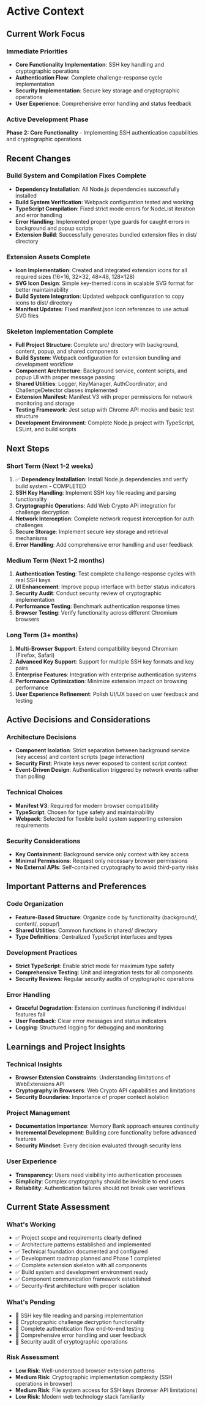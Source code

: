 # Active Context

## Current Work Focus

### Immediate Priorities
- **Core Functionality Implementation**: SSH key handling and cryptographic operations
- **Authentication Flow**: Complete challenge-response cycle implementation
- **Security Implementation**: Secure key storage and cryptographic operations
- **User Experience**: Comprehensive error handling and status feedback

### Active Development Phase
**Phase 2: Core Functionality** - Implementing SSH authentication capabilities and cryptographic operations

## Recent Changes

### Build System and Compilation Fixes Complete
- **Dependency Installation**: All Node.js dependencies successfully installed
- **Build System Verification**: Webpack configuration tested and working
- **TypeScript Compilation**: Fixed strict mode errors for NodeList iteration and error handling
- **Error Handling**: Implemented proper type guards for caught errors in background and popup scripts
- **Extension Build**: Successfully generates bundled extension files in dist/ directory

### Extension Assets Complete
- **Icon Implementation**: Created and integrated extension icons for all required sizes (16×16, 32×32, 48×48, 128×128)
- **SVG Icon Design**: Simple key-themed icons in scalable SVG format for better maintainability
- **Build System Integration**: Updated webpack configuration to copy icons to dist/ directory
- **Manifest Updates**: Fixed manifest.json icon references to use actual SVG files

### Skeleton Implementation Complete
- **Full Project Structure**: Complete src/ directory with background, content, popup, and shared components
- **Build System**: Webpack configuration for extension bundling and development workflow
- **Component Architecture**: Background service, content scripts, and popup UI with proper message passing
- **Shared Utilities**: Logger, KeyManager, AuthCoordinator, and ChallengeDetector classes implemented
- **Extension Manifest**: Manifest V3 with proper permissions for network monitoring and storage
- **Testing Framework**: Jest setup with Chrome API mocks and basic test structure
- **Development Environment**: Complete Node.js project with TypeScript, ESLint, and build scripts

## Next Steps

### Short Term (Next 1-2 weeks)
1. ✅ **Dependency Installation**: Install Node.js dependencies and verify build system - COMPLETED
2. **SSH Key Handling**: Implement SSH key file reading and parsing functionality
3. **Cryptographic Operations**: Add Web Crypto API integration for challenge decryption
4. **Network Interception**: Complete network request interception for auth challenges
5. **Secure Storage**: Implement secure key storage and retrieval mechanisms
6. **Error Handling**: Add comprehensive error handling and user feedback

### Medium Term (Next 1-2 months)
1. **Authentication Testing**: Test complete challenge-response cycles with real SSH keys
2. **UI Enhancement**: Improve popup interface with better status indicators
3. **Security Audit**: Conduct security review of cryptographic implementation
4. **Performance Testing**: Benchmark authentication response times
5. **Browser Testing**: Verify functionality across different Chromium browsers

### Long Term (3+ months)
1. **Multi-Browser Support**: Extend compatibility beyond Chromium (Firefox, Safari)
2. **Advanced Key Support**: Support for multiple SSH key formats and key pairs
3. **Enterprise Features**: Integration with enterprise authentication systems
4. **Performance Optimization**: Minimize extension impact on browsing performance
5. **User Experience Refinement**: Polish UI/UX based on user feedback and testing

## Active Decisions and Considerations

### Architecture Decisions
- **Component Isolation**: Strict separation between background service (key access) and content scripts (page interaction)
- **Security First**: Private keys never exposed to content script context
- **Event-Driven Design**: Authentication triggered by network events rather than polling

### Technical Choices
- **Manifest V3**: Required for modern browser compatibility
- **TypeScript**: Chosen for type safety and maintainability
- **Webpack**: Selected for flexible build system supporting extension requirements

### Security Considerations
- **Key Containment**: Background service only context with key access
- **Minimal Permissions**: Request only necessary browser permissions
- **No External APIs**: Self-contained cryptography to avoid third-party risks

## Important Patterns and Preferences

### Code Organization
- **Feature-Based Structure**: Organize code by functionality (background/, content/, popup/)
- **Shared Utilities**: Common functions in shared/ directory
- **Type Definitions**: Centralized TypeScript interfaces and types

### Development Practices
- **Strict TypeScript**: Enable strict mode for maximum type safety
- **Comprehensive Testing**: Unit and integration tests for all components
- **Security Reviews**: Regular security audits of cryptographic operations

### Error Handling
- **Graceful Degradation**: Extension continues functioning if individual features fail
- **User Feedback**: Clear error messages and status indicators
- **Logging**: Structured logging for debugging and monitoring

## Learnings and Project Insights

### Technical Insights
- **Browser Extension Constraints**: Understanding limitations of WebExtensions API
- **Cryptography in Browsers**: Web Crypto API capabilities and limitations
- **Security Boundaries**: Importance of proper context isolation

### Project Management
- **Documentation Importance**: Memory Bank approach ensures continuity
- **Incremental Development**: Building core functionality before advanced features
- **Security Mindset**: Every decision evaluated through security lens

### User Experience
- **Transparency**: Users need visibility into authentication processes
- **Simplicity**: Complex cryptography should be invisible to end users
- **Reliability**: Authentication failures should not break user workflows

## Current State Assessment

### What's Working
- ✅ Project scope and requirements clearly defined
- ✅ Architecture patterns established and implemented
- ✅ Technical foundation documented and configured
- ✅ Development roadmap planned and Phase 1 completed
- ✅ Complete extension skeleton with all components
- ✅ Build system and development environment ready
- ✅ Component communication framework established
- ✅ Security-first architecture with proper isolation

### What's Pending
- 🔄 SSH key file reading and parsing implementation
- 🔄 Cryptographic challenge decryption functionality
- 🔄 Complete authentication flow end-to-end testing
- 🔄 Comprehensive error handling and user feedback
- 🔄 Security audit of cryptographic operations

### Risk Assessment
- **Low Risk**: Well-understood browser extension patterns
- **Medium Risk**: Cryptographic implementation complexity (SSH operations in browser)
- **Medium Risk**: File system access for SSH keys (browser API limitations)
- **Low Risk**: Modern web technology stack familiarity
